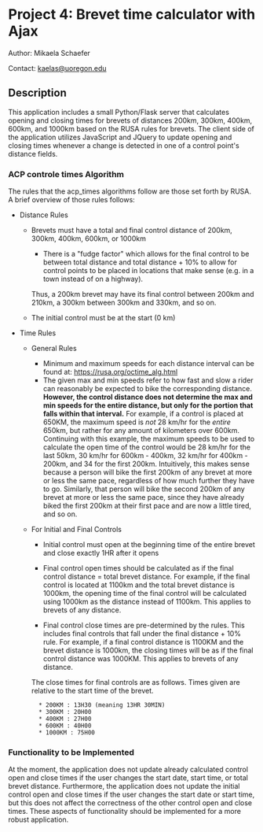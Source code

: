 # Project 4:  Brevet time calculator with Ajax
Author: Mikaela Schaefer

Contact: kaelas@uoregon.edu

## Description
This application includes a small Python/Flask server that calculates opening and closing times for brevets of distances
200km, 300km, 400km, 600km, and 1000km based on the RUSA rules for brevets. The client side of the application utilizes JavaScript
and JQuery to update opening and closing times whenever a change is detected in one of a control point's distance fields.

### ACP controle times Algorithm
The rules that the acp_times algorithms follow are those set forth by RUSA. A brief overview of those rules follows:
* Distance Rules
    * Brevets must have a total and final control distance of 200km, 300km, 400km, 600km, or 1000km
        * There is a "fudge factor" which allows for the final control to be between total distance and total distance + 10% to allow for
        control points to be placed in locations that make sense (e.g. in a town instead of on a highway).

        Thus, a 200km brevet may have its final control between 200km and 210km, a 300km between 300km and 330km, and so on.

    * The initial control must be at the start (0 km)


* Time Rules
    * General Rules
        * Minimum and maximum speeds for each distance interval can be found at: https://rusa.org/octime_alg.html
        * The given max and min speeds refer to how fast and slow a rider can reasonably be expected to bike the corresponding distance. **However, the control distance does not determine the max and min speeds for the entire distance, but only for the portion that falls within that interval.**  For example, if a control is placed at 650KM, the maximum speed is *not* 28 km/hr for the *entire* 650km, but rather for any amount of kilometers over 600km. Continuing with this example, the maximum speeds to be used to calculate the open time of the control would be 28 km/hr for the last 50km, 30 km/hr for 600km - 400km, 32 km/hr for 400km - 200km, and 34 for the first 200km.
        Intuitively, this makes sense because a person will bike the first 200km of any brevet at more or less the same pace, regardless of how much further they have to go. Similarly, that person will bike the second 200km of any brevet at more or less the same pace, since they have already biked the first 200km at their first pace and are now a little tired, and so on. 


    * For Initial and Final Controls
        * Initial control must open at the beginning time of the entire brevet and close exactly 1HR after it opens

        * Final control open times should be calculated as if the final control distance = total brevet distance. For example, if the final control is located at 1100km and the total brevet distance is 1000km, the opening time of the final control will be calculated using 1000km as the distance instead of 1100km. This applies to brevets of any distance.

        * Final control close times are pre-determined by the rules. This includes final controls that fall under the final distance + 10% rule. For example, if a final control distance is 1100KM and the brevet distance is 1000km, the closing times will be as if the final control distance was 1000KM. This applies to brevets of any distance.
        
        The close times for final controls are as follows. Times given are relative to the start time of the brevet.
            
            * 200KM : 13H30 (meaning 13HR 30MIN)
            * 300KM : 20H00
            * 400KM : 27H00
            * 600KM : 40H00
            * 1000KM : 75H00
            


### Functionality to be Implemented
At the moment, the application does not update already calculated control open and close times if the user changes the start date, start time, or total brevet distance. Furthermore, the application does not update the initial control open and close times if the user changes the start date or start time, but this does not affect the correctness of the other control open and close times. These aspects of functionality should be implemented for a more robust application.

